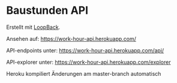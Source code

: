 # Baustunden API

Erstellt mit [LoopBack](http://loopback.io).

Ansehen auf: https://work-hour-api.herokuapp.com/

API-endpoints unter: https://work-hour-api.herokuapp.com/api/

API-explorer unter: https://work-hour-api.herokuapp.com/explorer

Heroku kompiliert Änderungen am master-branch automatisch
